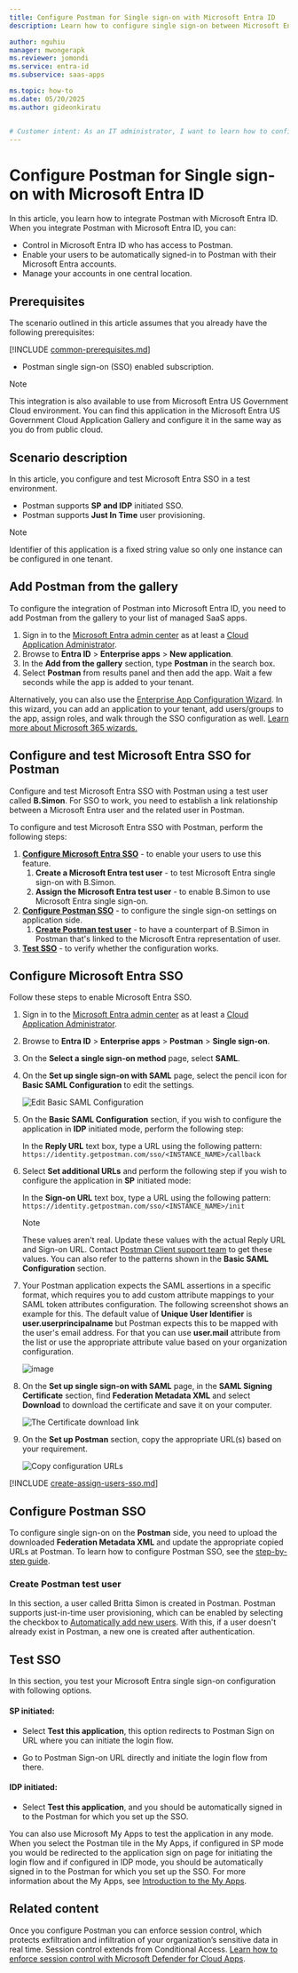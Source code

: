 ```yaml
---
title: Configure Postman for Single sign-on with Microsoft Entra ID
description: Learn how to configure single sign-on between Microsoft Entra ID and Postman.

author: nguhiu
manager: mwongerapk
ms.reviewer: jomondi
ms.service: entra-id
ms.subservice: saas-apps

ms.topic: how-to
ms.date: 05/20/2025
ms.author: gideonkiratu


# Customer intent: As an IT administrator, I want to learn how to configure single sign-on between Microsoft Entra ID and Postman so that I can control who has access to Postman, enable automatic sign-in with Microsoft Entra accounts, and manage my accounts in one central location.
---
```


# Configure Postman for Single sign-on with Microsoft Entra ID

In this article,  you learn how to integrate Postman with Microsoft Entra ID. When you integrate Postman with Microsoft Entra ID, you can:

* Control in Microsoft Entra ID who has access to Postman.
* Enable your users to be automatically signed-in to Postman with their Microsoft Entra accounts.
* Manage your accounts in one central location.

## Prerequisites
The scenario outlined in this article assumes that you already have the following prerequisites:

[!INCLUDE [common-prerequisites.md](~/identity/saas-apps/includes/common-prerequisites.md)]
* Postman single sign-on (SSO) enabled subscription.

> [!NOTE]
> This integration is also available to use from Microsoft Entra US Government Cloud environment. You can find this application in the Microsoft Entra US Government Cloud Application Gallery and configure it in the same way as you do from public cloud.

## Scenario description

In this article,  you configure and test Microsoft Entra SSO in a test environment.

* Postman supports **SP and IDP** initiated SSO.
* Postman supports **Just In Time** user provisioning.

> [!NOTE]
> Identifier of this application is a fixed string value so only one instance can be configured in one tenant.

## Add Postman from the gallery

To configure the integration of Postman into Microsoft Entra ID, you need to add Postman from the gallery to your list of managed SaaS apps.

1. Sign in to the [Microsoft Entra admin center](https://entra.microsoft.com) as at least a [Cloud Application Administrator](~/identity/role-based-access-control/permissions-reference.md#cloud-application-administrator).
1. Browse to **Entra ID** > **Enterprise apps** > **New application**.
1. In the **Add from the gallery** section, type **Postman** in the search box.
1. Select **Postman** from results panel and then add the app. Wait a few seconds while the app is added to your tenant.

 Alternatively, you can also use the [Enterprise App Configuration Wizard](https://portal.office.com/AdminPortal/home?Q=Docs#/azureadappintegration). In this wizard, you can add an application to your tenant, add users/groups to the app, assign roles, and walk through the SSO configuration as well. [Learn more about Microsoft 365 wizards.](/microsoft-365/admin/misc/azure-ad-setup-guides)

<a name='configure-and-test-azure-ad-sso-for-postman'></a>

## Configure and test Microsoft Entra SSO for Postman

Configure and test Microsoft Entra SSO with Postman using a test user called **B.Simon**. For SSO to work, you need to establish a link relationship between a Microsoft Entra user and the related user in Postman.

To configure and test Microsoft Entra SSO with Postman, perform the following steps:

1. **[Configure Microsoft Entra SSO](#configure-azure-ad-sso)** - to enable your users to use this feature.
    1. **Create a Microsoft Entra test user** - to test Microsoft Entra single sign-on with B.Simon.
    1. **Assign the Microsoft Entra test user** - to enable B.Simon to use Microsoft Entra single sign-on.
1. **[Configure Postman SSO](#configure-postman-sso)** - to configure the single sign-on settings on application side.
    1. **[Create Postman test user](#create-postman-test-user)** - to have a counterpart of B.Simon in Postman that's linked to the Microsoft Entra representation of user.
1. **[Test SSO](#test-sso)** - to verify whether the configuration works.

<a name='configure-azure-ad-sso'></a>

## Configure Microsoft Entra SSO

Follow these steps to enable Microsoft Entra SSO.

1. Sign in to the [Microsoft Entra admin center](https://entra.microsoft.com) as at least a [Cloud Application Administrator](~/identity/role-based-access-control/permissions-reference.md#cloud-application-administrator).
1. Browse to **Entra ID** > **Enterprise apps** > **Postman** > **Single sign-on**.
1. On the **Select a single sign-on method** page, select **SAML**.
1. On the **Set up single sign-on with SAML** page, select the pencil icon for **Basic SAML Configuration** to edit the settings.

   ![Edit Basic SAML Configuration](common/edit-urls.png)

1. On the **Basic SAML Configuration** section, if you wish to configure the application in **IDP** initiated mode, perform the following step:

    In the **Reply URL** text box, type a URL using the following pattern:
    `https://identity.getpostman.com/sso/<INSTANCE_NAME>/callback`

1. Select **Set additional URLs** and perform the following step if you wish to configure the application in **SP** initiated mode:

    In the **Sign-on URL** text box, type a URL using the following pattern:
    `https://identity.getpostman.com/sso/<INSTANCE_NAME>/init`

	> [!NOTE]
	> These values aren't real. Update these values with the actual Reply URL and Sign-on URL. Contact [Postman Client support team](mailto:help@getpostman.com) to get these values. You can also refer to the patterns shown in the **Basic SAML Configuration** section.

1. Your Postman application expects the SAML assertions in a specific format, which requires you to add custom attribute mappings to your SAML token attributes configuration. The following screenshot shows an example for this. The default value of **Unique User Identifier** is **user.userprincipalname** but Postman expects this to be mapped with the user's email address. For that you can use **user.mail** attribute from the list or use the appropriate attribute value based on your organization configuration.

    ![image](common/default-attributes.png)

1. On the **Set up single sign-on with SAML** page, in the **SAML Signing Certificate** section,  find **Federation Metadata XML** and select **Download** to download the certificate and save it on your computer.

	![The Certificate download link](common/metadataxml.png)

1. On the **Set up Postman** section, copy the appropriate URL(s) based on your requirement.

	![Copy configuration URLs](common/copy-configuration-urls.png)

<a name='create-an-azure-ad-test-user'></a>

[!INCLUDE [create-assign-users-sso.md](~/identity/saas-apps/includes/create-assign-users-sso.md)]

## Configure Postman SSO

To configure single sign-on on the **Postman** side, you need to upload the downloaded **Federation Metadata XML** and update the appropriate copied URLs at Postman. To learn how to configure Postman SSO, see the [step-by-step guide](https://learning.postman.com/docs/administration/sso/admin-sso/).

### Create Postman test user

In this section, a user called Britta Simon is created in Postman. Postman supports just-in-time user provisioning, which can be enabled by selecting  the checkbox to [Automatically add new users](https://learning.postman.com/docs/administration/sso/admin-sso/#automatically-adding-new-users). With this, if a user doesn't already exist in Postman, a new one is created after authentication.

## Test SSO 

In this section, you test your Microsoft Entra single sign-on configuration with following options. 

#### SP initiated:

* Select **Test this application**, this option redirects to Postman Sign on URL where you can initiate the login flow.  

* Go to Postman Sign-on URL directly and initiate the login flow from there.

#### IDP initiated:

* Select **Test this application**, and you should be automatically signed in to the Postman for which you set up the SSO. 

You can also use Microsoft My Apps to test the application in any mode. When you select the Postman tile in the My Apps, if configured in SP mode you would be redirected to the application sign on page for initiating the login flow and if configured in IDP mode, you should be automatically signed in to the Postman for which you set up the SSO. For more information about the My Apps, see [Introduction to the My Apps](https://support.microsoft.com/account-billing/sign-in-and-start-apps-from-the-my-apps-portal-2f3b1bae-0e5a-4a86-a33e-876fbd2a4510).

## Related content

Once you configure Postman you can enforce session control, which protects exfiltration and infiltration of your organization’s sensitive data in real time. Session control extends from Conditional Access. [Learn how to enforce session control with Microsoft Defender for Cloud Apps](/cloud-app-security/proxy-deployment-aad).
